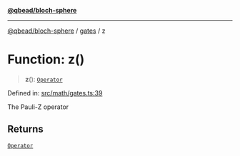 [**@qbead/bloch-sphere**](../../../../index.md)

***

[@qbead/bloch-sphere](../../../../index.md) / [gates](../index.md) / z

# Function: z()

> **z**(): [`Operator`](../../../../classes/Operator.md)

Defined in: [src/math/gates.ts:39](https://github.com/qbead/bloch-sphere/blob/81a59121ea27596e77408b4ed592f344f3dd0304/src/math/gates.ts#L39)

The Pauli-Z operator

## Returns

[`Operator`](../../../../classes/Operator.md)
